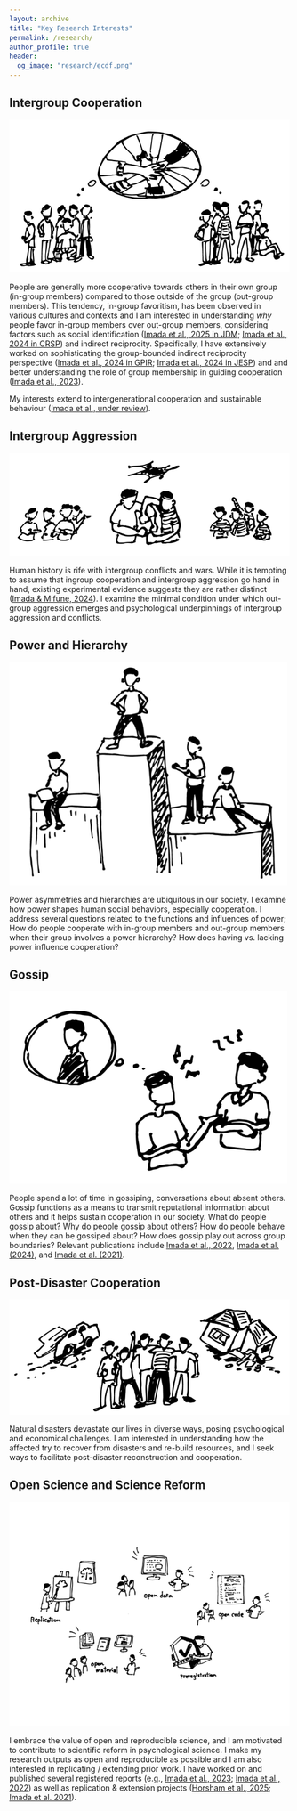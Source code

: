 ```yaml
---
layout: archive
title: "Key Research Interests"
permalink: /research/
author_profile: true
header:
  og_image: "research/ecdf.png"
---
```


## Intergroup Cooperation

![image](/assets/images/imada_web_touka_c-02-r.png) 

People are generally more cooperative towards others in their own group (in-group members) compared to those outside of the group (out-group members). This tendency, in-group favoritism, has been observed in various cultures and contexts and I am interested in understanding <em>why</em> people favor in-group members over out-group members, considering factors such as social identification ([Imada et al., 2025 in JDM](https://doi.org/10.1017/jdm.2025.9); [Imada et al., 2024 in CRSP](https://doi.org/10.1080/23743603.2024.2388345)) and indirect reciprocity. Specifically, I have extensively worked on sophisticating the group-bounded indirect reciprocity perspective ([Imada et al., 2024 in GPIR](https://doi.org/10.1177/13684302241239860); [Imada et al., 2024 in JESP](https://doi.org/10.1016/j.jesp.2024.104657)) and and better understanding the role of group membership in guiding cooperation ([Imada et al., 2023](https://doi.org/10.1016/j.evolhumbehav.2023.05.002)). 

My interests extend to intergenerational cooperation and sustainable behaviour ([Imada et al., under review](https://www.souken.kochi-tech.ac.jp/seido/wp/SDES-2025-1.pdf)). 

## Intergroup Aggression

![image](/assets/images/imada_web_touka_c-04-r.png)

Human history is rife with intergroup conflicts and wars. While it is tempting to assume that ingroup cooperation and intergroup aggression go hand in hand, existing experimental evidence suggests they are rather distinct ([Imada & Mifune, 2024](https://doi.org/10.1017/S0140525X23002728)). I examine the minimal condition under which out-group aggression emerges and psychological underpinnings of intergroup aggression and conflicts. 

## Power and Hierarchy

![image](/assets/images/imada_web_touka_c-05-r.png)

Power asymmetries and hierarchies are ubiquitous in our society. I examine how power shapes human social behaviors, especially cooperation. I address several questions related to the functions and influences of power; How do people cooperate with in-group members and out-group members when their group involves a power hierarchy? How does having vs. lacking power influence cooperation?

## Gossip

![image](/assets/images/imada_web_touka_c-06-r.png)

People spend a lot of time in gossiping, conversations about absent others. Gossip functions as a means to transmit reputational information about others and it helps sustain cooperation in our society. What do people gossip about? Why do people gossip about others? How do people behave when they can be gossiped about? How does gossip play out across group boundaries? Relevant publications include [Imada et al., 2022](https://www.tandfonline.com/doi/full/10.1080/23743603.2022.2090327), [Imada et al. (2024)](https://doi.org/10.1016/j.jesp.2024.104657), and [Imada et al. (2021)](https://doi.org/10.1037/ebs0000218).

## Post-Disaster Cooperation

![image](/assets/images/imada_web_touka_c-07-r.png)

Natural disasters devastate our lives in diverse ways, posing psychological and economical challenges. I am interested in understanding how the affected try to recover from disasters and re-build resources, and I seek ways to facilitate post-disaster reconstruction and cooperation. 

## Open Science and Science Reform

![image](/assets/images/imada_web_touka_c-08-r.png)

I embrace the value of open and reproducible science, and I am motivated to contribute to scientific reform in psychological science. I make my research outputs as open and reproducible as possible and I am also interested in replicating / extending prior work. I have worked on and published several registered reports (e.g., [Imada et al., 2023](https://doi.org/10.1016/j.evolhumbehav.2023.05.002); [Imada et al., 2022](https://www.tandfonline.com/doi/full/10.1080/23743603.2022.2090327)) as well as replication & extension projects ([Horsham et al., 2025](https://royalsocietypublishing.org/doi/10.1098/rsos.250441); [Imada et al. 2021](https://doi.org/10.1525/collabra.32572)). 


